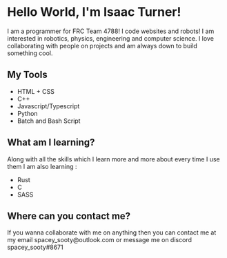<!DOCTYPE html>
<html>
<body>
<h1> Hello World, I'm Isaac Turner! </h1>
<p id="font1"> I am a programmer for FRC Team 4788! I code websites and robots! I am interested in robotics, physics, engineering and computer science. I love collaborating with people on projects and am always down to build something cool. </p>
<h2> My Tools </h2>
<ul>
<li> HTML + CSS </li>
<li> C++ </li>
<li> Javascript/Typescript </li>
<li> Python </li>
<li> Batch and Bash Script </li>
</ul>
<h2> What am I learning? </h2>
<p> Along with all the skills which I learn more and more about every time I use them I am also learning : </p>
<ul> <li> Rust </li> <li> C </li> <li> SASS </li> </ul>
<h2 font="font1"> Where can you contact me? </h2>
<p> If you wanna collaborate with me on anything then you can contact me at my email spacey_sooty@outlook.com or message me on discord spacey_sooty#8671</p>
</body>
</html>
